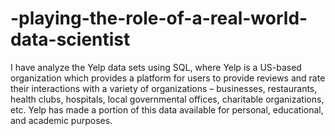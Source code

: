 # -playing-the-role-of-a-real-world-data-scientist
I have analyze the Yelp data sets using SQL, where Yelp is a US-based organization  which provides a platform for users to provide reviews and rate their interactions with a variety of organizations – businesses, restaurants, health clubs, hospitals, local governmental offices, charitable organizations, etc. Yelp has made a portion of this data available for personal, educational, and academic purposes.
